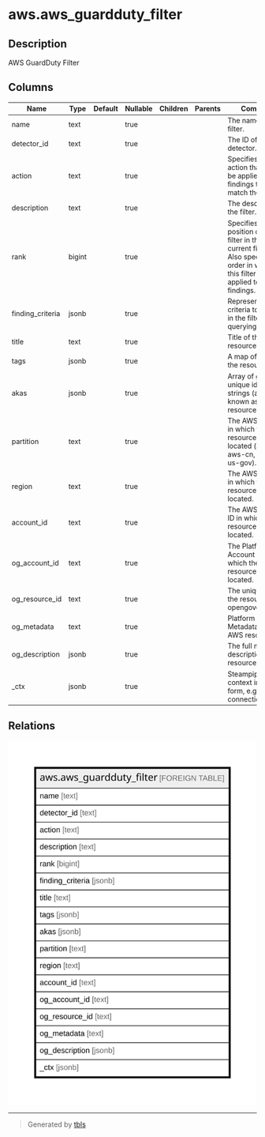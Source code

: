 # aws.aws_guardduty_filter

## Description

AWS GuardDuty Filter

## Columns

| Name | Type | Default | Nullable | Children | Parents | Comment |
| ---- | ---- | ------- | -------- | -------- | ------- | ------- |
| name | text |  | true |  |  | The name for the filter. |
| detector_id | text |  | true |  |  | The ID of the detector. |
| action | text |  | true |  |  | Specifies the action that is to be applied to the findings that match the filter. |
| description | text |  | true |  |  | The description of the filter. |
| rank | bigint |  | true |  |  | Specifies the position of the filter in the list of current filters. Also specifies the order in which this filter is applied to the findings. |
| finding_criteria | jsonb |  | true |  |  | Represents the criteria to be used in the filter for querying findings. |
| title | text |  | true |  |  | Title of the resource. |
| tags | jsonb |  | true |  |  | A map of tags for the resource. |
| akas | jsonb |  | true |  |  | Array of globally unique identifier strings (also known as) for the resource. |
| partition | text |  | true |  |  | The AWS partition in which the resource is located (aws, aws-cn, or aws-us-gov). |
| region | text |  | true |  |  | The AWS Region in which the resource is located. |
| account_id | text |  | true |  |  | The AWS Account ID in which the resource is located. |
| og_account_id | text |  | true |  |  | The Platform Account ID in which the resource is located. |
| og_resource_id | text |  | true |  |  | The unique ID of the resource in opengovernance. |
| og_metadata | text |  | true |  |  | Platform Metadata of the AWS resource. |
| og_description | jsonb |  | true |  |  | The full model description of the resource |
| _ctx | jsonb |  | true |  |  | Steampipe context in JSON form, e.g. connection_name. |

## Relations

![er](aws.aws_guardduty_filter.svg)

---

> Generated by [tbls](https://github.com/k1LoW/tbls)
